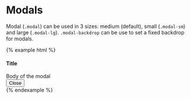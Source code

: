 # Modals

Modal (`.modal`) can be used in 3 sizes: medium (default), small (`.modal-sm`) and large (`.modal-lg`). `.modal-backdrop` can be use to set a fixed backdrop for modals.

{% example html %}
<div class="modal">
    <div class="modal-heading">
        <h4>Title</h4>
    </div>
    <div class="modal-body">
        Body of the modal
    </div>
    <div class="modal-footer">
        <button class="btn btn-default">Close</button>
    </div>
</div>
{% endexample %}
